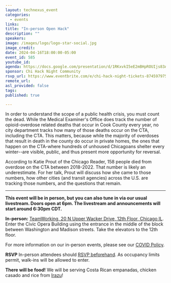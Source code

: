 ```yaml
---
layout: technexus_event
categories:
  - events
links: 
title: "In-person Open Hack"
description: ""
speakers:
image: /images/logo/logo-star-social.jpg
image_credit: 
date: 2024-04-16T18:00:00-05:00
event_id: 585
youtube_id:
agenda: https://docs.google.com/presentation/d/1RKxvkI5eE2mBHpROUIjs83Aeh9-DnUATEUSDPDuCADc/edit#slide=id.g121c7120608_0_0
sponsor: Chi Hack Night Community
rsvp_url: https://www.eventbrite.com/e/chi-hack-night-tickets-874597975087?aff=oddtdtcreator
remote_url: 
asl_provided: false
tags:
published: true

---
```


In order to understand the scope of a public health crisis, you must count the dead. While the Medical Examiner's Office does track the number of opioid-overdose related deaths that occur in Cook County every year, no city department tracks how many of those deaths occur on the CTA, including the CTA. This matters, because while the majority of overdoses that result in death in the county do occur in private homes, the ones that happen on the CTA-where hundreds of unhoused Chicagoans shelter every winter--are visible, public, and thus present more opportunity for reversal. 

According to Katie Prout of the Chicago Reader, 158 people died from overdose on the CTA between 2018-2022. That number is likely an underestimate. For her talk, Prout will discuss how she came to those numbers, how other cities (and transit agencies) across the U.S. are tracking those numbers, and the questions that remain.

---

**This event will be in person, but you can also tune in via our usual livestream. Doors open at 6pm. The livestream and announcements will start around 6:30pm CDT.**

**In-person:** <a href='https://www.google.com/maps/place/TechNexus+Venture+Collaborative/@41.8835673,-87.6394085,17z/data=!3m1!4b1!4m5!3m4!1s0x880e2d5be57f04c5:0xa87e47e177660090!8m2!3d41.8835673!4d-87.6372198'>TeamWorking, 20 N Upper Wacker Drive, 12th Floor, Chicago IL</a>. Enter the Civic Opera Building using the entrance in the middle of the block between Washington and Madison streets. Take the elevators to the 12th floor.

For more information on our in-person events, please see our [COVID Policy](/blog/2022/09/09/our-covid-19-policy.html). 

**RSVP** In-person attendees should [RSVP beforehand]({{page.rsvp_url}}). As occupancy limits permit, walk-ins will be allowed to enter.

**There will be food!** We will be serving Costa Rican empanadas, chicken casado and rice from [Irazu](https://www.irazuchicago.com/)!
